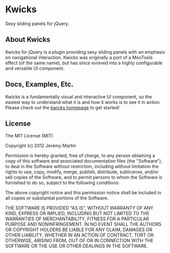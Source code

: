 # Kwicks

Sexy sliding panels for jQuery.

## About Kwicks

Kwicks for jQuery is a plugin providing sexy sliding panels with an emphasis on navigational interaction. Kwicks was originally a port of a MooTools effect (of the same name), but has since evolved into a highly configurable and versatile UI component.

## Docs, Examples, Etc.

Kwicks is a fundamentally visual and interactive UI component, so the easiest way to understand what it is and how it works is to see it in action.  Please check out the [kwicks homepage](http://devsmash.com/projects/kwicks) to get started!

## License 

The MIT License (MIT)

Copyright (c) 2012 Jeremy Martin

Permission is hereby granted, free of charge, to any person obtaining a copy of this software and associated documentation files (the "Software"), to deal in the Software without restriction, including without limitation the rights to use, copy, modify, merge, publish, distribute, sublicense, and/or sell copies of the Software, and to permit persons to whom the Software is furnished to do so, subject to the following conditions:

The above copyright notice and this permission notice shall be included in all copies or substantial portions of the Software.

THE SOFTWARE IS PROVIDED "AS IS", WITHOUT WARRANTY OF ANY KIND, EXPRESS OR IMPLIED, INCLUDING BUT NOT LIMITED TO THE WARRANTIES OF MERCHANTABILITY, FITNESS FOR A PARTICULAR PURPOSE AND NONINFRINGEMENT. IN NO EVENT SHALL THE AUTHORS OR COPYRIGHT HOLDERS BE LIABLE FOR ANY CLAIM, DAMAGES OR OTHER LIABILITY, WHETHER IN AN ACTION OF CONTRACT, TORT OR OTHERWISE, ARISING FROM, OUT OF OR IN CONNECTION WITH THE SOFTWARE OR THE USE OR OTHER DEALINGS IN THE SOFTWARE.